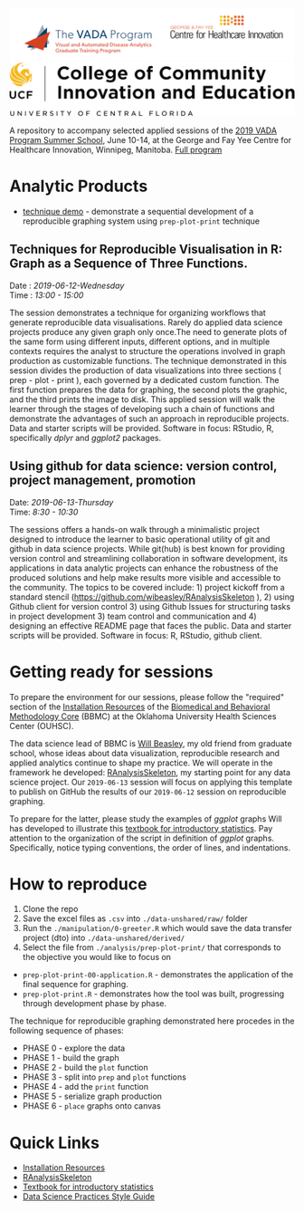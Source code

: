 ![header](libs/images/header-1.png)
![ccie](libs/images/ccie-logo.png)

A repository to accompany selected applied sessions of the [2019 VADA Program Summer School](http://vada.cs.umanitoba.ca/program/program/summer-school/summer-school-2019/), June 10-14, at the George and Fay Yee Centre for Healthcare Innovation, Winnipeg, Manitoba. [Full program](libs/materials/Full-Week-Schedule-and-Descriptions.pdf) 

# Analytic Products

 - [technique demo][demo_complete] -  demonstrate a sequential development of a reproducible graphing system using `prep-plot-print` technique

[demo_complete]:https://raw.githack.com/andkov/vada-2019-summer-school/master/analysis/prep-plot-print/prep-plot-print.html

## Techniques for Reproducible Visualisation in R: Graph as a Sequence of Three Functions.   
Date : _2019-06-12-Wednesday_  
Time : _13:00 - 15:00_  

The session demonstrates a technique for organizing workflows that generate reproducible data visualisations. Rarely do applied data science projects produce any given graph only once.The need to generate plots of the same form using different inputs, different options, and in multiple contexts requires the analyst to structure the operations involved in graph production as customizable functions. The technique demonstrated in this session divides the production of data visualizations into three sections ( prep - plot - print ), each governed by a dedicated custom function. The first function prepares the data for graphing, the second plots the graphic, and the third prints the image to disk. This applied session will walk the learner through the stages of developing such a chain of functions and demonstrate the advantages of such an approach in reproducible projects. Data and starter scripts will be provided. 
Software in focus: RStudio, R, specifically _dplyr_ and _ggplot2_ packages. 

## Using github for data science: version control, project management, promotion  
Date: _2019-06-13-Thursday_  
Time: _8:30 - 10:30_  

The sessions offers a hands-on walk through a minimalistic project designed to introduce the learner to basic operational utility of git and github in data science projects. While git(hub) is best known for providing version control and streamlining collaboration in software development, its applications in data analytic projects can enhance the robustness of the produced solutions and help make results more visible and accessible to the community. The topics to be covered include: 1) project kickoff from a standard stencil (https://github.com/wibeasley/RAnalysisSkeleton ),  2) using Github client for version control 3) using Github Issues for structuring tasks in project development 3) team control and communication and 4) designing an effective README page that faces the public. Data and starter scripts will be provided. Software in focus: R, RStudio, github client. 

# Getting ready for sessions

To prepare the environment for our sessions, please follow the "required" section of the  [Installation Resources](https://github.com/OuhscBbmc/RedcapExamplesAndPatterns/blob/master/DocumentationGlobal/ResourcesInstallation.md) of the [Biomedical and Behavioral Methodology Core](https://ouhsc.edu/bbmc/) (BBMC) at the Oklahoma University Health Sciences Center (OUHSC). 

The data science lead of BBMC is [Will Beasley](https://github.com/wibeasley), my old friend from graduate school, whose ideas about data visualization, reproducible research and applied analytics continue to shape my practice. We will operate in the framework he developed: [RAnalysisSkeleton](https://github.com/wibeasley/ranalysisskeleton), my starting point for any data science project. Our `2019-06-13` session will focus on applying this template to publish on GitHub the results of our `2019-06-12` session on reproducible graphing.   

To prepare for the latter, please study the examples of _ggplot_ graphs Will has developed to illustrate this [textbook for introductory statistics](https://github.com/OuhscBbmc/DeSheaToothakerIntroStats/blob/master/thumbnails/thumbnails.md). Pay attention to the organization of the script in definition of _ggplot_ graphs. Specifically, notice typing conventions, the order of lines, and indentations. 


# How to reproduce

 1. Clone the repo   
 2. Save the excel files as `.csv` into `./data-unshared/raw/` folder  
 3. Run the `./manipulation/0-greeter.R` which would save the data transfer project (dto) into `./data-unshared/derived/` 
 4. Select the file from `./analysis/prep-plot-print/` that corresponds to the objective you would like to focus on
 
- `prep-plot-print-00-application.R` - demonstrates the application of the final sequence for graphing.
- `prep-plot-print.R` - demonstrates how the tool was built, progressing through development phase by phase.  

The technique for reproducible graphing demonstrated here procedes in the following sequence of phases:  

- PHASE 0 - explore the data  
- PHASE 1 - build the graph  
- PHASE 2 - build the `plot` function  
- PHASE 3 - split into `prep` and `plot` functions  
- PHASE 4 - add the `print` function   
- PHASE 5 - serialize graph production  
- PHASE 6 - `place` graphs onto canvas  


# Quick Links
- [Installation Resources](https://github.com/OuhscBbmc/RedcapExamplesAndPatterns/blob/master/DocumentationGlobal/ResourcesInstallation.md)
- [RAnalysisSkeleton](https://github.com/wibeasley/ranalysisskeleton)
- [Textbook for introductory statistics](https://github.com/OuhscBbmc/DeSheaToothakerIntroStats/blob/master/thumbnails/thumbnails.md)
- [Data Science Practices Style Guide](https://ouhscbbmc.github.io/data-science-practices-1/style-guide.htm)

